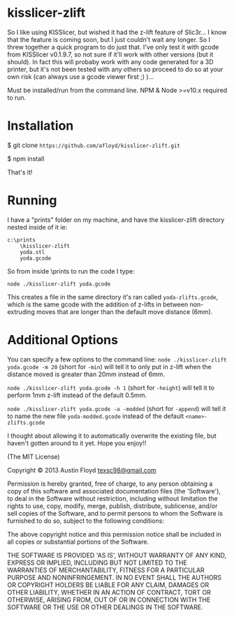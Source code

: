 kisslicer-zlift
===============

So I like using KISSlicer, but wished it had the z-lift feature of Slic3r... I know that the feature is coming soon, but I just couldn't wait any longer. So I threw together a quick program to do just that. I've only test it with gcode from KISSlicer v0.1.9.7, so not sure if it'll work with other versions (but it should). In fact this will probaby work with any code generated for a 3D printer, but it's not been tested with any others so proceed to do so at your own risk (can always use a gcode viewer first ;) )...

Must be installed/run from the command line. NPM & Node >=v10.x required to run.


Installation
==============
$ git clone `https://github.com/afloyd/kisslicer-zlift.git`

$ npm install


That's it!


Running
===========
I have a "prints" folder on my machine, and have the kisslicer-zlift directory nested inside of it
ie:

```
c:\prints
	\kisslicer-zlift
	yoda.stl
	yoda.gcode
```

So from inside \prints to run the code I type:

`node ./kisslicer-zlift yoda.gcode`

This creates a file in the same directory it's ran called `yoda-zlifts.gcode`, which is the same gcode with the addition of z-lifts in between non-extruding moves that are longer than the default move distance (6mm).

Additional Options
==================
You can specify a few options to the command line:
`node ./kisslicer-zlift yoda.gcode -m 20` (short for `-min`) will tell it to only put in z-lift when the distance moved is greater than 20mm instead of 6mm.

`node ./kisslicer-zlift yoda.gcode -h 1` (short for `-height`) will tell it to perform 1mm z-lift instead of the default 0.5mm.

`node ./kisslicer-zlift yoda.gcode -a -modded` (short for `-append`) will tell it to name the new file `yoda-modded.gcode` instead of the default `<name>-zlifts.gcode`





I thought about allowing it to automatically overwrite the existing file, but haven't gotten around to it yet. Hope you enjoy!!

(The MIT License)

Copyright © 2013 Austin Floyd <texsc98@gmail.com>

Permission is hereby granted, free of charge, to any person obtaining a copy of this software and associated documentation files (the 'Software'), to deal in the Software without restriction, including without limitation the rights to use, copy, modify, merge, publish, distribute, sublicense, and/or sell copies of the Software, and to permit persons to whom the Software is furnished to do so, subject to the following conditions:

The above copyright notice and this permission notice shall be included in all copies or substantial portions of the Software.

THE SOFTWARE IS PROVIDED 'AS IS', WITHOUT WARRANTY OF ANY KIND, EXPRESS OR IMPLIED, INCLUDING BUT NOT LIMITED TO THE WARRANTIES OF MERCHANTABILITY, FITNESS FOR A PARTICULAR PURPOSE AND NONINFRINGEMENT. IN NO EVENT SHALL THE AUTHORS OR COPYRIGHT HOLDERS BE LIABLE FOR ANY CLAIM, DAMAGES OR OTHER LIABILITY, WHETHER IN AN ACTION OF CONTRACT, TORT OR OTHERWISE, ARISING FROM, OUT OF OR IN CONNECTION WITH THE SOFTWARE OR THE USE OR OTHER DEALINGS IN THE SOFTWARE.

